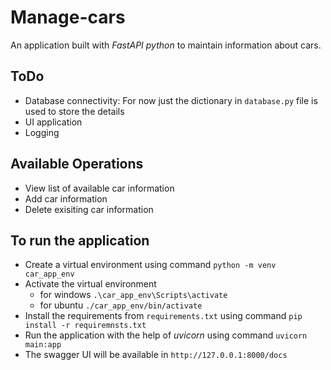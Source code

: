 # Manage-cars
An application built with _FastAPI python_ to maintain information about cars. 

## ToDo
- Database connectivity: For now just the dictionary in `database.py` file is used to store the details
- UI application
- Logging

## Available Operations
- View list of available car information
- Add car information 
- Delete exisiting car information


## To run the application
- Create a virtual environment using command ```python -m venv car_app_env```
- Activate the virtual environment
  - for windows ```.\car_app_env\Scripts\activate```
  - for ubuntu ```./car_app_env/bin/activate```
- Install the requirements from  `requirements.txt` using command ```pip install -r requiremnsts.txt```
- Run the application with the help of _uvicorn_ using command ```uvicorn main:app```
- The swagger UI will be available in `http://127.0.0.1:8000/docs`
